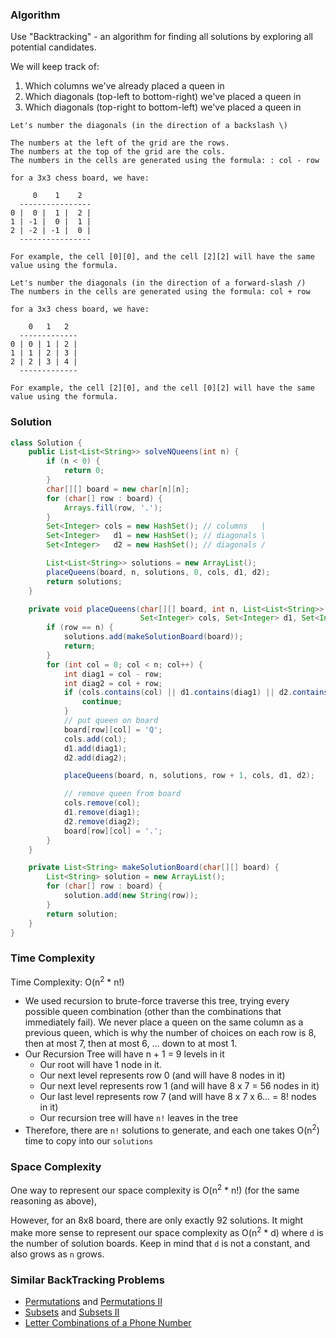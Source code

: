 ### Algorithm

Use "Backtracking" - an algorithm for finding all solutions by exploring all potential candidates.

We will keep track of:
  1. Which columns we've already placed a queen in
  1. Which diagonals (top-left to bottom-right) we've placed a queen in
  1. Which diagonals (top-right to bottom-left) we've placed a queen in

```
Let's number the diagonals (in the direction of a backslash \)

The numbers at the left of the grid are the rows.
The numbers at the top of the grid are the cols.
The numbers in the cells are generated using the formula: : col - row

for a 3x3 chess board, we have:

     0    1    2
  ----------------
0 |  0 |  1 |  2 |
1 | -1 |  0 |  1 |
2 | -2 | -1 |  0 |
  ----------------

For example, the cell [0][0], and the cell [2][2] will have the same value using the formula.
```

```
Let's number the diagonals (in the direction of a forward-slash /)
The numbers in the cells are generated using the formula: col + row

for a 3x3 chess board, we have:

    0   1   2
  -------------
0 | 0 | 1 | 2 |
1 | 1 | 2 | 3 |
2 | 2 | 3 | 4 |
  -------------

For example, the cell [2][0], and the cell [0][2] will have the same value using the formula.
```

### Solution

```java
class Solution {
    public List<List<String>> solveNQueens(int n) {
        if (n < 0) {
            return 0;
        }
        char[][] board = new char[n][n];
        for (char[] row : board) {
            Arrays.fill(row, '.');
        }
        Set<Integer> cols = new HashSet(); // columns   |
        Set<Integer>   d1 = new HashSet(); // diagonals \
        Set<Integer>   d2 = new HashSet(); // diagonals /

        List<List<String>> solutions = new ArrayList();
        placeQueens(board, n, solutions, 0, cols, d1, d2);
        return solutions;
    }

    private void placeQueens(char[][] board, int n, List<List<String>> solutions, int row,
                             Set<Integer> cols, Set<Integer> d1, Set<Integer> d2) {
        if (row == n) {
            solutions.add(makeSolutionBoard(board));
            return;
        }
        for (int col = 0; col < n; col++) {
            int diag1 = col - row;
            int diag2 = col + row;
            if (cols.contains(col) || d1.contains(diag1) || d2.contains(diag2)) {
                continue;
            }
            // put queen on board
            board[row][col] = 'Q';
            cols.add(col);
            d1.add(diag1);
            d2.add(diag2);

            placeQueens(board, n, solutions, row + 1, cols, d1, d2);

            // remove queen from board
            cols.remove(col);
            d1.remove(diag1);
            d2.remove(diag2);
            board[row][col] = '.';
        }
    }

    private List<String> makeSolutionBoard(char[][] board) {
        List<String> solution = new ArrayList();
        for (char[] row : board) {
            solution.add(new String(row));
        }
        return solution;
    }
}
```

### Time Complexity

Time Complexity: O(n<sup>2</sup> * n!)

- We used recursion to brute-force traverse this tree, trying every possible queen combination (other than the combinations that immediately fail). We never place a queen on the same column as a previous queen, which is why the number of choices on each row is 8, then at most 7, then at most 6, ... down to at most 1.
- Our Recursion Tree will have n + 1 = 9 levels in it
  - Our root will have 1 node in it.
  - Our next level represents row 0 (and will have 8 nodes in it)
  - Our next level represents row 1 (and will have 8 x 7 = 56 nodes in it)
  - Our last level represents row 7 (and will have 8 x 7 x 6... = 8! nodes in it)
  - Our recursion tree will have `n!` leaves in the tree
- Therefore, there are `n!` solutions to generate, and each one takes O(n<sup>2</sup>) time to copy into our `solutions`

### Space Complexity

One way to represent our space complexity is O(n<sup>2</sup> * n!) (for the same reasoning as above),

However, for an 8x8 board, there are only exactly 92 solutions.  It might make more sense to represent our space complexity as O(n<sup>2</sup> * d) where `d` is the number of solution boards. Keep in mind that `d` is not a constant, and also grows as `n` grows.

### Similar BackTracking Problems

- [Permutations](https://leetcode.com/problems/permutations) and [Permutations II](https://leetcode.com/problems/permutations-ii)
- [Subsets](https://leetcode.com/problems/subsets) and [Subsets II](https://leetcode.com/problems/subsets-ii)
- [Letter Combinations of a Phone Number](https://leetcode.com/problems/letter-combinations-of-a-phone-number)
